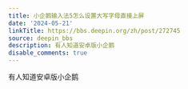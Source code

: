 ```yaml
---
title: 小企鹅输入法5怎么设置大写字母直接上屏
date: '2024-05-21'
linkTitle: https://bbs.deepin.org/zh/post/272745
source: deepin_bbs
description: 有人知道安卓版小企鹅
disable_comments: true
---
```

有人知道安卓版小企鹅
